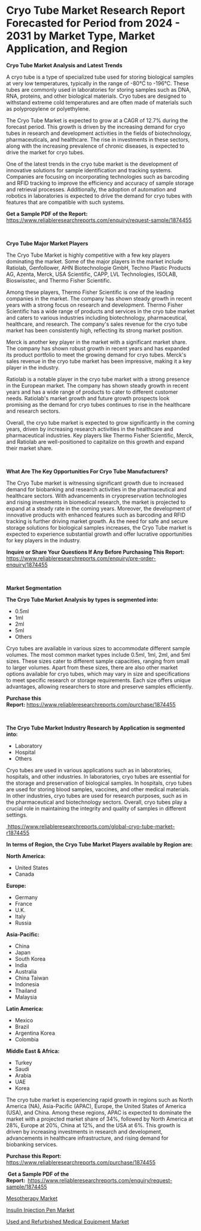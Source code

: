 <p><h1>Cryo Tube Market Research Report Forecasted for Period from 2024 -  2031 by Market Type, Market Application, and Region</h1></p><p><strong>Cryo Tube Market Analysis and Latest Trends</strong></p>
<p><p>A cryo tube is a type of specialized tube used for storing biological samples at very low temperatures, typically in the range of -80°C to -196°C. These tubes are commonly used in laboratories for storing samples such as DNA, RNA, proteins, and other biological materials. Cryo tubes are designed to withstand extreme cold temperatures and are often made of materials such as polypropylene or polyethylene.</p><p>The Cryo Tube Market is expected to grow at a CAGR of 12.7% during the forecast period. This growth is driven by the increasing demand for cryo tubes in research and development activities in the fields of biotechnology, pharmaceuticals, and healthcare. The rise in investments in these sectors, along with the increasing prevalence of chronic diseases, is expected to drive the market for cryo tubes.</p><p>One of the latest trends in the cryo tube market is the development of innovative solutions for sample identification and tracking systems. Companies are focusing on incorporating technologies such as barcoding and RFID tracking to improve the efficiency and accuracy of sample storage and retrieval processes. Additionally, the adoption of automation and robotics in laboratories is expected to drive the demand for cryo tubes with features that are compatible with such systems.</p></p>
<p><strong>Get a Sample PDF of the Report:&nbsp;</strong> <a href="https://www.reliableresearchreports.com/enquiry/request-sample/1874455">https://www.reliableresearchreports.com/enquiry/request-sample/1874455</a></p>
<p>&nbsp;</p>
<p><strong>Cryo Tube Major Market Players</strong></p>
<p><p>The Cryo Tube Market is highly competitive with a few key players dominating the market. Some of the major players in the market include Ratiolab, Genfollower, AHN Biotechnologie GmbH, Techno Plastic Products AG, Azenta, Merck, USA Scientific, CAPP, LVL Technologies, ISOLAB, Bioswisstec, and Thermo Fisher Scientific.</p><p>Among these players, Thermo Fisher Scientific is one of the leading companies in the market. The company has shown steady growth in recent years with a strong focus on research and development. Thermo Fisher Scientific has a wide range of products and services in the cryo tube market and caters to various industries including biotechnology, pharmaceutical, healthcare, and research. The company's sales revenue for the cryo tube market has been consistently high, reflecting its strong market position.</p><p>Merck is another key player in the market with a significant market share. The company has shown robust growth in recent years and has expanded its product portfolio to meet the growing demand for cryo tubes. Merck's sales revenue in the cryo tube market has been impressive, making it a key player in the industry.</p><p>Ratiolab is a notable player in the cryo tube market with a strong presence in the European market. The company has shown steady growth in recent years and has a wide range of products to cater to different customer needs. Ratiolab's market growth and future growth prospects look promising as the demand for cryo tubes continues to rise in the healthcare and research sectors.</p><p>Overall, the cryo tube market is expected to grow significantly in the coming years, driven by increasing research activities in the healthcare and pharmaceutical industries. Key players like Thermo Fisher Scientific, Merck, and Ratiolab are well-positioned to capitalize on this growth and expand their market share.</p></p>
<p>&nbsp;</p>
<p><strong>What Are The Key Opportunities For Cryo Tube Manufacturers?</strong></p>
<p><p>The Cryo Tube market is witnessing significant growth due to increased demand for biobanking and research activities in the pharmaceutical and healthcare sectors. With advancements in cryopreservation technologies and rising investments in biomedical research, the market is projected to expand at a steady rate in the coming years. Moreover, the development of innovative products with enhanced features such as barcoding and RFID tracking is further driving market growth. As the need for safe and secure storage solutions for biological samples increases, the Cryo Tube market is expected to experience substantial growth and offer lucrative opportunities for key players in the industry.</p></p>
<p><strong>Inquire or Share Your Questions If Any Before Purchasing This Report:</strong> <a href="https://www.reliableresearchreports.com/enquiry/pre-order-enquiry/1874455">https://www.reliableresearchreports.com/enquiry/pre-order-enquiry/1874455</a></p>
<p>&nbsp;</p>
<p><strong>Market Segmentation</strong></p>
<p><strong>The Cryo Tube Market Analysis by types is segmented into:</strong></p>
<p><ul><li>0.5ml</li><li>1ml</li><li>2ml</li><li>5ml</li><li>Others</li></ul></p>
<p><p>Cryo tubes are available in various sizes to accommodate different sample volumes. The most common market types include 0.5ml, 1ml, 2ml, and 5ml sizes. These sizes cater to different sample capacities, ranging from small to larger volumes. Apart from these sizes, there are also other market options available for cryo tubes, which may vary in size and specifications to meet specific research or storage requirements. Each size offers unique advantages, allowing researchers to store and preserve samples efficiently.</p></p>
<p><strong>Purchase this Report:&nbsp;</strong><a href="https://www.reliableresearchreports.com/purchase/1874455">https://www.reliableresearchreports.com/purchase/1874455</a></p>
<p>&nbsp;</p>
<p><strong>The Cryo Tube Market Industry Research by Application is segmented into:</strong></p>
<p><ul><li>Laboratory</li><li>Hospital</li><li>Others</li></ul></p>
<p><p>Cryo tubes are used in various applications such as in laboratories, hospitals, and other industries. In laboratories, cryo tubes are essential for the storage and preservation of biological samples. In hospitals, cryo tubes are used for storing blood samples, vaccines, and other medical materials. In other industries, cryo tubes are used for research purposes, such as in the pharmaceutical and biotechnology sectors. Overall, cryo tubes play a crucial role in maintaining the integrity and quality of samples in different settings.</p></p>
<p><a href="https://www.reliableresearchreports.com/global-cryo-tube-market-r1874455">&nbsp;https://www.reliableresearchreports.com/global-cryo-tube-market-r1874455</a></p>
<p><strong>In terms of Region, the Cryo Tube Market Players available by Region are:</strong></p>
<p>
    <p> <strong> North America: </strong>
        <ul>
            <li>United States</li>
            <li>Canada</li>
        </ul>
        </p> 
    <p> <strong> Europe: </strong>
        <ul>
            <li>Germany</li>
            <li>France</li>
            <li>U.K.</li>
            <li>Italy</li>
            <li>Russia</li>
        </ul>
        </p> 
    <p> <strong> Asia-Pacific: </strong>
        <ul>
            <li>China</li>
            <li>Japan</li>
            <li>South Korea</li>
            <li>India</li>
            <li>Australia</li>
            <li>China Taiwan</li>
            <li>Indonesia</li>
            <li>Thailand</li>
            <li>Malaysia</li>
        </ul>
        </p> 
    <p> <strong> Latin America: </strong>
        <ul>
            <li>Mexico</li>
            <li>Brazil</li>
            <li>Argentina Korea</li>
            <li>Colombia</li>
        </ul>
        </p> 
    <p> <strong> Middle East & Africa: </strong>
        <ul>
            <li>Turkey</li>
            <li>Saudi</li>
            <li>Arabia</li>
            <li>UAE</li>
            <li>Korea</li>
        </ul>
    </p>
    </p>
<p><p>The cryo tube market is experiencing rapid growth in regions such as North America (NA), Asia-Pacific (APAC), Europe, the United States of America (USA), and China. Among these regions, APAC is expected to dominate the market with a projected market share of 34%, followed by North America at 28%, Europe at 20%, China at 12%, and the USA at 6%. This growth is driven by increasing investments in research and development, advancements in healthcare infrastructure, and rising demand for biobanking services.</p></p>
<p><strong>Purchase this Report: </strong><a href="https://www.reliableresearchreports.com/purchase/1874455">https://www.reliableresearchreports.com/purchase/1874455</a></p>
<p>&nbsp;<strong>Get a Sample PDF of the Report:&nbsp;&nbsp;</strong><a href="https://www.reliableresearchreports.com/enquiry/request-sample/1874455">https://www.reliableresearchreports.com/enquiry/request-sample/1874455</a></p>
<p><strong></strong></p>
<p><p><a href="https://www.linkedin.com/pulse/analyzing-mesotherapy-market-global-industry-perspective-hrnof?trackingId=13rtH50UCF4okGo5rZ2MCA%3D%3D">Mesotherapy Market</a></p><p><a href="https://www.linkedin.com/pulse/insulin-injection-pen-market-outlook-industry-overview-forecast-8ug0f?trackingId=IEEd2hDosXX1O9RsJuN2GA%3D%3D">Insulin Injection Pen Market</a></p><p><a href="https://www.linkedin.com/pulse/used-refurbished-medical-equipment-market-outlook-industry-ybnff?trackingId=koVGY%2FvMhYHneWIQZmcbwg%3D%3D">Used and Refurbished Medical Equipment Market</a></p></p>
